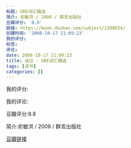 ```yaml
---
标题: GRE词汇精选
简介: 俞敏洪 / 2008 / 群言出版社
豆瓣评分: '8.8'
链接: https://book.douban.com/subject/1390934/
创建时间: '2008-10-17 21:09:23'
我的评分:
标签:
评论:
date: 2008-10-17 21:09:23
title: 读过 - GRE词汇精选
tags: [读书]
categories: []
---
```


我的评分:

我的评论:

豆瓣评分:8.8

简介:俞敏洪 / 2008 / 群言出版社

[豆瓣链接](https://book.douban.com/subject/1390934/)

